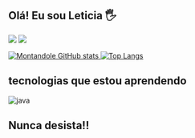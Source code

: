 ## Olá! Eu sou Leticia  🖐️


<a href = "mailto:leticiamontandon@gmail.com"><img src="https://img.shields.io/badge/Gmail-D14836?style=for-the-badge&logo=gmail&logoColor=white" target="_blank"></a>
 <a href="https://instagram.com/leticia_montandon" target="_blank"><img src="https://img.shields.io/badge/-Instagram-%23E4405F?style=for-the-badge&logo=instagram&logoColor=white" target="_blank">

 ![Montandole GitHub stats](https://github-readme-stats.vercel.app/api?username=Montandonle&show_icons=true&theme=dracula) 
[![Top Langs](https://github-readme-stats.vercel.app/api/top-langs/?username=lucaseop&theme=dracula)](https://github.com/anuraghazra/github-readme-stats)

 ## tecnologias que estou aprendendo
 
<div style="display: inline_block">
  <img align="center" alt="java" src="https://img.shields.io/badge/Java-ED8B00?style=for-the-badge&logo=openjdk&logoColor=white" /

</div><br/>
 
 ## Nunca desista!!
